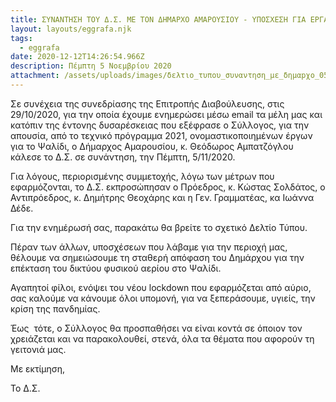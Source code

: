 ```yaml
---
title: ΣΥΝΑΝΤΗΣΗ ΤΟΥ Δ.Σ. ΜΕ ΤΟΝ ΔΗΜΑΡΧΟ ΑΜΑΡΟΥΣΙΟΥ - ΥΠΟΣΧΕΣΗ ΓΙΑ ΕΡΓΑ ΣΤΟ ΨΑΛΙΔΙ
layout: layouts/eggrafa.njk
tags:
  - eggrafa
date: 2020-12-12T14:26:54.966Z
description: Πέμπτη 5 Νοεμβρίου 2020
attachment: /assets/uploads/images/δελτιο_τυπου_συναντηση_με_δημαpχο_051120.pdf
---
```

Σε συνέχεια της συνεδρίασης της Επιτροπής Διαβούλευσης, στις 29/10/2020, για την οποία έχουμε ενημερώσει μέσω email τα μέλη μας και κατόπιν της έντονης δυσαρέσκειας που εξέφρασε ο Σύλλογος, για την απουσία, από το τεχνικό πρόγραμμα 2021, ονομαστικοποιημένων έργων για το Ψαλίδι, ο Δήμαρχος Αμαρουσίου, κ. Θεόδωρος Αμπατζόγλου κάλεσε το Δ.Σ. σε συνάντηση, την Πέμπτη, 5/11/2020. 

Για λόγους, περιορισμένης συμμετοχής, λόγω των μέτρων που εφαρμόζονται, το Δ.Σ. εκπροσώπησαν ο Πρόεδρος, κ. Κώστας Σολδάτος, ο Αντιπρόεδρος, κ. Δημήτρης Θεοχάρης και η Γεν. Γραμματέας, κα Ιωάννα Δέδε.

Για την ενημέρωσή σας, παρακάτω θα βρείτε το σχετικό Δελτίο Τύπου.

Πέραν των άλλων, υποσχέσεων που λάβαμε για την περιοχή μας, θέλουμε να σημειώσουμε τη σταθερή απόφαση του Δημάρχου για την επέκταση του δικτύου φυσικού αερίου στο Ψαλίδι.

Αγαπητοί φίλοι, ενόψει του νέου lockdown που εφαρμόζεται από αύριο, σας καλούμε να κάνουμε όλοι υπομονή, για να ξεπεράσουμε, υγιείς, την κρίση της πανδημίας. 

Έως  τότε, ο Σύλλογος θα προσπαθήσει να είναι κοντά σε όποιον τον χρειάζεται και να παρακολουθεί, στενά, όλα τα θέματα που αφορούν τη γειτονιά μας.

Με εκτίμηση,

Το Δ.Σ.

<!-- excerpt -->

![]()
